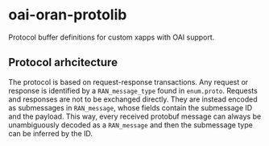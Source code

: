 # oai-oran-protolib
Protocol buffer definitions for custom xapps with OAI support. 

## Protocol arhcitecture
The protocol is based on request-response transactions. Any request or response is identified by a `RAN_message_type` found in `enum.proto`. Requests and responses are not to be exchanged directly. They are instead encoded as submessages in `RAN_message`, whose fields contain the submessage ID and the payload. This way, every received protobuf message can always be unambiguously decoded as a `RAN_message` and then the submessage type can be inferred by the ID. 


